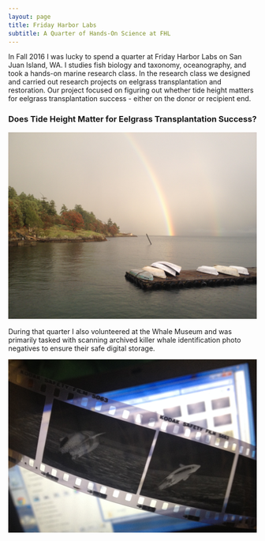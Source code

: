 ```yaml
---
layout: page
title: Friday Harbor Labs
subtitle: A Quarter of Hands-On Science at FHL
---
```


In Fall 2016 I was lucky to spend a quarter at Friday Harbor Labs on San Juan Island, WA. I studies fish biology and taxonomy, oceanography, and took a hands-on marine research class. In the research class we designed and carried out research projects on eelgrass transplantation and restoration. Our project focused on figuring out whether tide height matters for eelgrass transplantation success - either on the donor or recipient end.

### Does Tide Height Matter for Eelgrass Transplantation Success?


![](/assets/img/fhl_rainbow.JPG)

During that quarter I also volunteered at the Whale Museum and was primarily tasked with scanning archived killer whale identification photo negatives to ensure their safe digital storage. 



![](/assets/img/whale_museum.JPG)